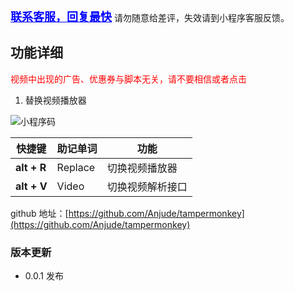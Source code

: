 <a href="https://gitee.com/anjude/public-resource/raw/md-img/20220122110243.png" target="_blanck" style="font-size: 18px; color: blue;font-weight: bold;">联系客服，回复最快</a>
请勿随意给差评，失效请到小程序客服反馈。

## 功能详细

<span style="color: red;">视频中出现的广告、优惠券与脚本无关，请不要相信或者点击</span>

1. 替换视频播放器

![小程序码](https://gitee.com/anjude/public-resource/raw/md-img/20220122110243.png)


| **快捷键**  | **助记单词** | **功能**         |
| ----------- | ------------ | ---------------- |
| **alt + R** | Replace      | 切换视频播放器   |
| **alt + V** | Video        | 切换视频解析接口 |

github 地址：[https://github.com/Anjude/tampermonkey](https://github.com/Anjude/tampermonkey)

### 版本更新

- 0.0.1 发布
